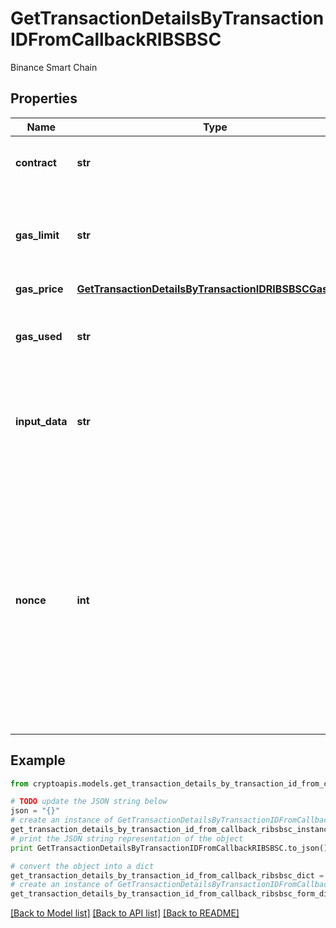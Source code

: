 # GetTransactionDetailsByTransactionIDFromCallbackRIBSBSC

Binance Smart Chain

## Properties
Name | Type | Description | Notes
------------ | ------------- | ------------- | -------------
**contract** | **str** | Represents the specific transaction contract | 
**gas_limit** | **str** | Represents the amount of gas used by this specific transaction alone. | 
**gas_price** | [**GetTransactionDetailsByTransactionIDRIBSBSCGasPrice**](GetTransactionDetailsByTransactionIDRIBSBSCGasPrice.md) |  | 
**gas_used** | **str** | Defines the unit of the gas price amount, e.g. BTC, ETH, XRP. | 
**input_data** | **str** | Represents additional information that is required for the transaction. | 
**nonce** | **int** | Represents the sequential running number for an address, starting from 0 for the first transaction. E.g., if the nonce of a transaction is 10, it would be the 11th transaction sent from the sender&#39;s address. | 

## Example

```python
from cryptoapis.models.get_transaction_details_by_transaction_id_from_callback_ribsbsc import GetTransactionDetailsByTransactionIDFromCallbackRIBSBSC

# TODO update the JSON string below
json = "{}"
# create an instance of GetTransactionDetailsByTransactionIDFromCallbackRIBSBSC from a JSON string
get_transaction_details_by_transaction_id_from_callback_ribsbsc_instance = GetTransactionDetailsByTransactionIDFromCallbackRIBSBSC.from_json(json)
# print the JSON string representation of the object
print GetTransactionDetailsByTransactionIDFromCallbackRIBSBSC.to_json()

# convert the object into a dict
get_transaction_details_by_transaction_id_from_callback_ribsbsc_dict = get_transaction_details_by_transaction_id_from_callback_ribsbsc_instance.to_dict()
# create an instance of GetTransactionDetailsByTransactionIDFromCallbackRIBSBSC from a dict
get_transaction_details_by_transaction_id_from_callback_ribsbsc_form_dict = get_transaction_details_by_transaction_id_from_callback_ribsbsc.from_dict(get_transaction_details_by_transaction_id_from_callback_ribsbsc_dict)
```
[[Back to Model list]](../README.md#documentation-for-models) [[Back to API list]](../README.md#documentation-for-api-endpoints) [[Back to README]](../README.md)



